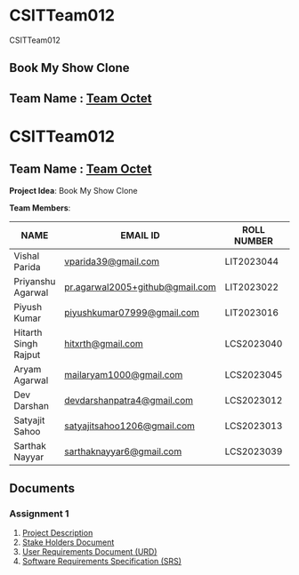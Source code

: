 # CSITTeam012
CSITTeam012

## Book My Show Clone 

## Team Name : [Team Octet](https://github.com/IIITLucknowSWEngg/Assignment/issues/7)

# CSITTeam012
## Team Name : [Team Octet](https://github.com/IIITLucknowSWEngg/Assignment/issues/7)

**Project Idea**: Book My Show Clone  

**Team Members**:

| NAME               | EMAIL ID                         | ROLL NUMBER | BRANCH              | GITHUB ID (if applicable) |
|--------------------|----------------------------------|-------------|---------------------|---------------------------|
| Vishal Parida      | vparida39@gmail.com              | LIT2023044  | Information Technology | [vishalparida](https://github.com/vishalparida)                       |
| Priyanshu Agarwal  | pr.agarwal2005+github@gmail.com  | LIT2023022  | Information Technology | [Priyanshu-2005](https://github.com/Priyanshu-2005)                       |
| Piyush Kumar       | piyushkumar07999@gmail.com       | LIT2023016  | Information Technology | [piyushkumar079](https://github.com/piyushkumar079)                    |
| Hitarth Singh Rajput| hitxrth@gmail.com                | LCS2023040  | Computer Science     | [hitarth-gg](https://github.com/hitarth-gg)                       |
| Aryam Agarwal      | mailaryam1000@gmail.com          | LCS2023045  | Computer Science     | [aryamagarwal](https://github.com/aryamagarwal)                       |
| Dev Darshan         | devdarshanpatra4@gmail.com       | LCS2023012  | Computer Science     | [devdrx](https://github.com/devdrx)                       |
| Satyajit Sahoo     | satyajitsahoo1206@gmail.com      | LCS2023013  | Computer Science     | [satyajit1206](https://github.com/satyajit1206)                       |
| Sarthak Nayyar     | sarthaknayyar6@gmail.com         | LCS2023039  | Computer Science     | [sarthaknayyar](https://github.com/sarthaknayyar)                       |


## Documents

### Assignment 1

1. [Project Description](https://github.com/IIITLucknowSWEngg/CSITTeam012/blob/main/Assignment1/Project.md)
2. [Stake Holders Document](https://github.com/IIITLucknowSWEngg/CSITTeam012/blob/main/Assignment1/Stakeholders.md)
3. [User Requirements Document (URD)](https://github.com/IIITLucknowSWEngg/CSITTeam012/blob/main/Assignment1/URD.md)
4. [Software Requirements Specification (SRS)](https://github.com/IIITLucknowSWEngg/CSITTeam012/blob/main/Assignment1/SRS.md)
